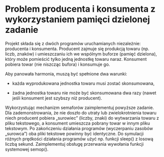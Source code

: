 # Problem producenta i konsumenta z wykorzystaniem pamięci dzielonej zadanie
Projekt składa się z dwóch programów uruchamianych niezależnie: producenta i konsumenta.
Producent zajmuje się produkcją towaru (np. liczb, znaków) i umieszczaniu ich we wspólnym buforze
(pamięć dzielona), który może pomieścić tylko jedną jednostkę towaru naraz. Konsument pobiera
towar (nie niszcząc bufora) i konsumuje go.

Aby panowała harmonia, muszą być spełnione dwa warunki:

- każda wyprodukowana jednostka towaru musi zostać skonsumowana,

- żadna jednostka towaru nie może być skonsumowana dwa razy (nawet jeśli konsument jest szybszy
niż producent).

Wykorzystując mechanizm semaforów zaimplementuj powyższe zadanie. Dla zademonstrowania, że
nie doszło do utraty lub zwielokrotnienia towaru niech producent pobiera „surowiec” (liczby, znaki) do
wytwarzania towaru z pliku tekstowego, a konsument umieszcza pobrany towar w innym pliku
tekstowym. Po zakończeniu działania programów (wyczerpaniu zasobów „surowca”) oba pliki
tekstowe powinny być identyczne. Do symulacji różnych prędkości działania programów użyć np.
funkcji sleep() z losową liczbą sekund. Zaimplementuj obsługę przerwania wywołania funkcji
systemowej semop().
